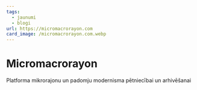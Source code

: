 ```yaml
---
tags:
  - jaunumi
  - blogi
url: https://micromacrorayon.com
card_image: /micromacrorayon.com.webp
---
```


# Micromacrorayon

Platforma mikrorajonu un padomju modernisma pētniecībai un arhivēšanai

